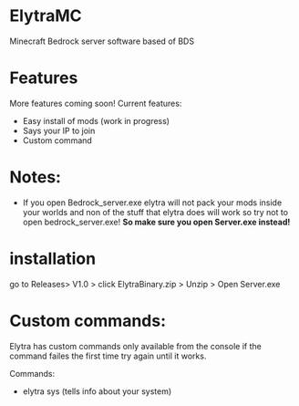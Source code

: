 # ElytraMC
Minecraft Bedrock server software based of BDS

# Features
More features coming soon!
Current features:
+ Easy install of mods (work in progress)
+ Says your IP to join
+ Custom command 



# Notes:
+ If you open Bedrock_server.exe elytra will not pack your mods inside your worlds and non of the stuff that elytra does will 
work so try not to open bedrock_server.exe! <strong> So make sure you open Server.exe instead! </strong>

# installation
go to Releases> V1.0 > click ElytraBinary.zip > Unzip > Open Server.exe

# Custom commands:
Elytra has custom commands only available from the console if the command 
failes the first time try again until it works.
 






Commands:

+ elytra sys (tells info about your system)
